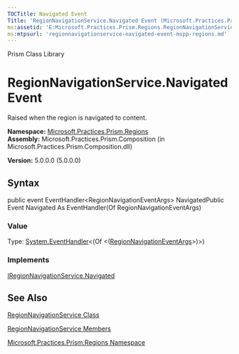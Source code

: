 ```yaml
---
TOCTitle: Navigated Event
Title: 'RegionNavigationService.Navigated Event (Microsoft.Practices.Prism.Regions)'
ms:assetid: 'E:Microsoft.Practices.Prism.Regions.RegionNavigationService.Navigated'
ms:mtpsurl: 'regionnavigationservice-navigated-event-mspp-regions.md'
---
```


Prism Class Library

RegionNavigationService.Navigated Event
===========================================

Raised when the region is navigated to content.

**Namespace:** [Microsoft.Practices.Prism.Regions](https://msdn.microsoft.com/library/microsoft.practices.prism.regions)
**Assembly:** Microsoft.Practices.Prism.Composition (in Microsoft.Practices.Prism.Composition.dll)

**Version:** 5.0.0.0 (5.0.0.0)

## Syntax


public event EventHandler&lt;RegionNavigationEventArgs&gt; NavigatedPublic Event Navigated As EventHandler(Of RegionNavigationEventArgs)
### Value

Type: [System.EventHandler](http://msdn.microsoft.com/en-us/library/db0etb8x)&lt;(Of &lt;([RegionNavigationEventArgs](https://msdn.microsoft.com/library/microsoft.practices.prism.regions.regionnavigationeventargs)&gt;)&gt;)
### Implements

[IRegionNavigationService.Navigated](https://msdn.microsoft.com/library/microsoft.practices.prism.regions.iregionnavigationservice.navigated)

See Also
--------


[RegionNavigationService Class](https://msdn.microsoft.com/library/microsoft.practices.prism.regions.regionnavigationservice)

[RegionNavigationService Members](https://msdn.microsoft.com/allmembers.t:microsoft.practices.prism.regions.regionnavigationservice)

[Microsoft.Practices.Prism.Regions Namespace](https://msdn.microsoft.com/library/microsoft.practices.prism.regions)
